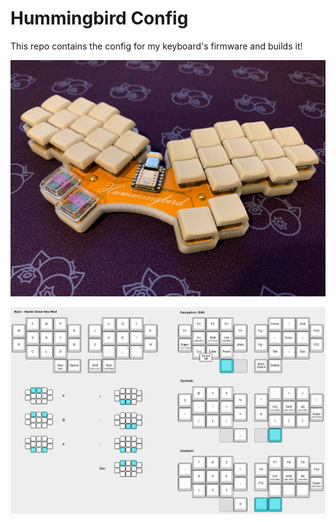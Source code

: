 # Hummingbird Config

This repo contains the config for my keyboard's firmware and builds it!

![](hummingbird.jpeg)

![](layout.png)
